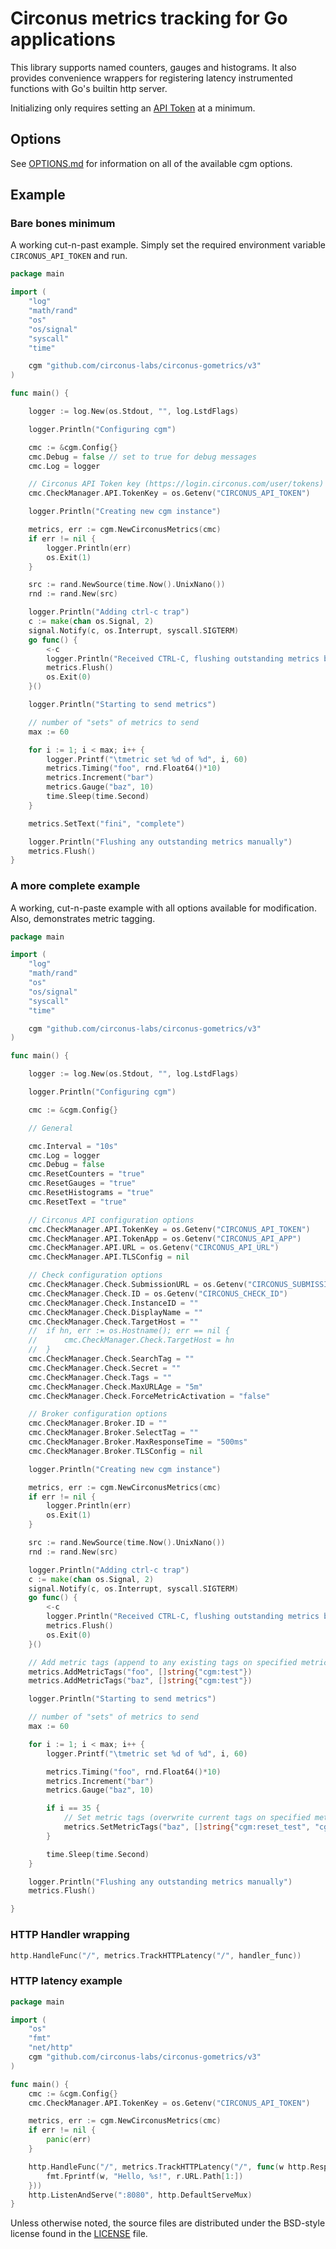 # Circonus metrics tracking for Go applications

This library supports named counters, gauges and histograms. It also provides convenience wrappers for registering latency instrumented functions with Go's builtin http server.

Initializing only requires setting an [API Token](https://login.circonus.com/user/tokens) at a minimum.

## Options

See [OPTIONS.md](OPTIONS.md) for information on all of the available cgm options.

## Example

### Bare bones minimum

A working cut-n-past example. Simply set the required environment variable `CIRCONUS_API_TOKEN` and run.

```go
package main

import (
    "log"
    "math/rand"
    "os"
    "os/signal"
    "syscall"
    "time"

    cgm "github.com/circonus-labs/circonus-gometrics/v3"
)

func main() {

    logger := log.New(os.Stdout, "", log.LstdFlags)

    logger.Println("Configuring cgm")

    cmc := &cgm.Config{}
    cmc.Debug = false // set to true for debug messages
    cmc.Log = logger

    // Circonus API Token key (https://login.circonus.com/user/tokens)
    cmc.CheckManager.API.TokenKey = os.Getenv("CIRCONUS_API_TOKEN")

    logger.Println("Creating new cgm instance")

    metrics, err := cgm.NewCirconusMetrics(cmc)
    if err != nil {
        logger.Println(err)
        os.Exit(1)
    }

    src := rand.NewSource(time.Now().UnixNano())
    rnd := rand.New(src)

    logger.Println("Adding ctrl-c trap")
    c := make(chan os.Signal, 2)
    signal.Notify(c, os.Interrupt, syscall.SIGTERM)
    go func() {
        <-c
        logger.Println("Received CTRL-C, flushing outstanding metrics before exit")
        metrics.Flush()
        os.Exit(0)
    }()

    logger.Println("Starting to send metrics")

    // number of "sets" of metrics to send
    max := 60

    for i := 1; i < max; i++ {
        logger.Printf("\tmetric set %d of %d", i, 60)
        metrics.Timing("foo", rnd.Float64()*10)
        metrics.Increment("bar")
        metrics.Gauge("baz", 10)
        time.Sleep(time.Second)
    }

    metrics.SetText("fini", "complete")

    logger.Println("Flushing any outstanding metrics manually")
    metrics.Flush()
}
```

### A more complete example

A working, cut-n-paste example with all options available for modification. Also, demonstrates metric tagging.

```go
package main

import (
    "log"
    "math/rand"
    "os"
    "os/signal"
    "syscall"
    "time"

    cgm "github.com/circonus-labs/circonus-gometrics/v3"
)

func main() {

    logger := log.New(os.Stdout, "", log.LstdFlags)

    logger.Println("Configuring cgm")

    cmc := &cgm.Config{}

    // General

    cmc.Interval = "10s"
    cmc.Log = logger
    cmc.Debug = false
    cmc.ResetCounters = "true"
    cmc.ResetGauges = "true"
    cmc.ResetHistograms = "true"
    cmc.ResetText = "true"

    // Circonus API configuration options
    cmc.CheckManager.API.TokenKey = os.Getenv("CIRCONUS_API_TOKEN")
    cmc.CheckManager.API.TokenApp = os.Getenv("CIRCONUS_API_APP")
    cmc.CheckManager.API.URL = os.Getenv("CIRCONUS_API_URL")
    cmc.CheckManager.API.TLSConfig = nil

    // Check configuration options
    cmc.CheckManager.Check.SubmissionURL = os.Getenv("CIRCONUS_SUBMISSION_URL")
    cmc.CheckManager.Check.ID = os.Getenv("CIRCONUS_CHECK_ID")
    cmc.CheckManager.Check.InstanceID = ""
    cmc.CheckManager.Check.DisplayName = ""
    cmc.CheckManager.Check.TargetHost = ""
    //  if hn, err := os.Hostname(); err == nil {
    //      cmc.CheckManager.Check.TargetHost = hn
    //  }
    cmc.CheckManager.Check.SearchTag = ""
    cmc.CheckManager.Check.Secret = ""
    cmc.CheckManager.Check.Tags = ""
    cmc.CheckManager.Check.MaxURLAge = "5m"
    cmc.CheckManager.Check.ForceMetricActivation = "false"

    // Broker configuration options
    cmc.CheckManager.Broker.ID = ""
    cmc.CheckManager.Broker.SelectTag = ""
    cmc.CheckManager.Broker.MaxResponseTime = "500ms"
    cmc.CheckManager.Broker.TLSConfig = nil

    logger.Println("Creating new cgm instance")

    metrics, err := cgm.NewCirconusMetrics(cmc)
    if err != nil {
        logger.Println(err)
        os.Exit(1)
    }

    src := rand.NewSource(time.Now().UnixNano())
    rnd := rand.New(src)

    logger.Println("Adding ctrl-c trap")
    c := make(chan os.Signal, 2)
    signal.Notify(c, os.Interrupt, syscall.SIGTERM)
    go func() {
        <-c
        logger.Println("Received CTRL-C, flushing outstanding metrics before exit")
        metrics.Flush()
        os.Exit(0)
    }()

    // Add metric tags (append to any existing tags on specified metric)
    metrics.AddMetricTags("foo", []string{"cgm:test"})
    metrics.AddMetricTags("baz", []string{"cgm:test"})

    logger.Println("Starting to send metrics")

    // number of "sets" of metrics to send
    max := 60

    for i := 1; i < max; i++ {
        logger.Printf("\tmetric set %d of %d", i, 60)

        metrics.Timing("foo", rnd.Float64()*10)
        metrics.Increment("bar")
        metrics.Gauge("baz", 10)

        if i == 35 {
            // Set metric tags (overwrite current tags on specified metric)
            metrics.SetMetricTags("baz", []string{"cgm:reset_test", "cgm:test2"})
        }

        time.Sleep(time.Second)
    }

    logger.Println("Flushing any outstanding metrics manually")
    metrics.Flush()

}
```

### HTTP Handler wrapping

```go
http.HandleFunc("/", metrics.TrackHTTPLatency("/", handler_func))
```

### HTTP latency example

```go
package main

import (
    "os"
    "fmt"
    "net/http"
    cgm "github.com/circonus-labs/circonus-gometrics/v3"
)

func main() {
    cmc := &cgm.Config{}
    cmc.CheckManager.API.TokenKey = os.Getenv("CIRCONUS_API_TOKEN")

    metrics, err := cgm.NewCirconusMetrics(cmc)
    if err != nil {
        panic(err)
    }

    http.HandleFunc("/", metrics.TrackHTTPLatency("/", func(w http.ResponseWriter, r *http.Request) {
        fmt.Fprintf(w, "Hello, %s!", r.URL.Path[1:])
    }))
    http.ListenAndServe(":8080", http.DefaultServeMux)
}

```

Unless otherwise noted, the source files are distributed under the BSD-style license found in the [LICENSE](LICENSE) file.
